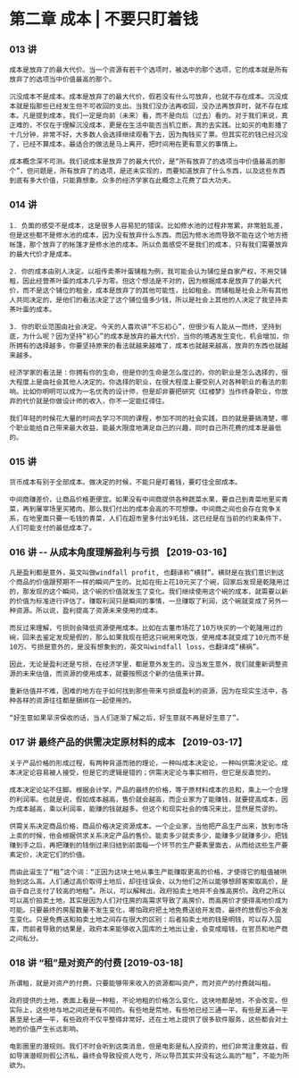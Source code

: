 # 第二章 成本 | 不要只盯着钱

### 013 讲

`成本是放弃了的最大代价。当一个资源有若干个选项时，被选中的那个选项，它的成本就是所有放弃了的选项当中价值最高的那个。`

`沉没成本不是成本。成本是放弃了的最大代价，假若没有什么可放弃，也就不存在成本。沉没成本就是指那些已经发生但不可收回的支出。当我们没办法再收回，没办法再放弃时，就不存在成本。凡是提到成本，我们一定是向前（未来）看，而不是向后（过去）看的。对于我们来说，真正难的，不仅在于理解沉没成本，更是在生活中能否当机立断，真的去实践。比如买的电影播了十几分钟，非常不好，大多数人会选择继续观看下去，因为掏钱买了票。但其实花的钱已经沉没了，已经不算成本，最适合的做法是马上离开，把时间用在更有意义的事情上。`

`成本概念深不可测。我们说成本是放弃了的最大代价，是“所有放弃了的选项当中价值最高的那个”，但问题是，所有放弃了的选项，是还未实现的，而要知道放弃了什么东西，以及这些东西到底有多大价值，只能靠想象。众多的经济学家在此概念上花费了巨大功夫。`

### 014 讲

`1. 负面的感受不是成本，这是很多人容易犯的错误。比如修水池的过程非常累，非常脏乱差，但是这些都不是修水池的成本，因为没有放弃什么东西。而因为修水池而导致不能在这个地方搭帐篷，那个放弃了的帐篷才是修水池的成本。所以负面感受不是我们的成本，只有我们需要放弃的最大代价才是成本。`

`2. 你的成本由别人决定。以祖传卖茶叶蛋铺租为例，我可能会认为铺位是自家产权，不用交铺租，因此经营茶叶蛋的成本几乎为零。但这个想法是不对的，因为根据成本是放弃了的最大代价，而不是这个铺位的租金，成本是放弃了的其他可能性，比如租金。而铺租是社会上所有其他人共同决定的，是他们的看法决定了这个铺位值多少钱，所以是社会上其他的人决定了我坚持卖茶叶蛋的成本。`

`3. 你的职业范围由社会决定。今天的人喜欢讲“不忘初心”，但很少有人能从一而终，坚持到底，为什么呢？因为坚持“初心”的成本是放弃的最大代价，当你的境遇发生变化，机会增加，你所拥有的选择越多，你要坚持原来的看法就越来越难了，成本也就越来越高，放弃的东西也就越来越多。`

`经济学家的看法是：你拥有你的生命，但是你的生命是怎么度过的，你的职业是怎么选择的，很大程度上是由社会其他人决定的。你选择的职业，在很大程度上要受别人对各种职业的看法的影响。比如你明明可以成为一名优秀的设计师，但是却非要把研究《红楼梦》当作终身职业，你放弃的代价就是你做设计师的收入，你不一定能扛得住。`

`我们年轻的时候花大量的时间去学习不同的课程，参加不同的社会实践，目的就是要搞清楚，哪个职业能给自己带来最大收益，能最大限度地满足自己的兴趣，同时自己所花费的成本是最低的。`

### 015 讲

`货币成本有别于全部成本。做决定的时候，不能只是盯着钱，要盯住全部成本。`

`中间商赚差价，让商品价格更便宜。如果没有中间商提供各种蔬菜水果，要自己到青菜地里买青菜，再到屠宰场里买猪肉，那么我们付出的成本会高的不可想像。中间商之间也会存在竞争关系，在地里面只要一毛钱的青菜，人们在超市里多付出9毛钱，这已经是在当前的约束条件下，人们可能支付的最低成本了。`

### 016 讲 -- 从成本角度理解盈利与亏损 【2019-03-16】

`凡是盈利都是意外，英文叫做windfall profit, 也翻译称“横财”。横财是在我们意识到这个商品的价值跟预期不一样的瞬间产生的。比如在街上花10元买了个碗，回家后发现是乾隆用过的，那发现的这个瞬间，这个碗的价值就发生了变化。我们继续使用这个碗的成本，就需要以新的价值为标准进行评估了。赚取利润只是瞬间的事情，一旦赚取了利润，这个碗就变成了另外一种资源。所以说，盈利提高了资源未来使用的成本。`

`而反过来理解，亏损则会降低资源使用成本。比如在古董市场花了10万块买的一个乾隆用过的碗，回来去鉴定发现是假的，那么如果我现在把这只碗用来吃饭，使用成本就变成了10元而不是10万。亏损是意外的，是没有想象到的，英文叫windfall loss，也翻译成“横祸”。`

`因此，无论是盈利还是亏损，在经济学里，都是意外发生的。没当发生意外，我们就重新调整资源的未来估值，而资源的使用成本，就要按照这个新的估值来计算。`

`重新估值并不难，困难的地方在于如何找到那些带来亏损或盈利的资源，因为在现实生活中，各种各样的资源往往都是捆绑在一起使用的。`

`“好生意如果旱涝保收的话，当人们逐渐了解之后，好生意就不再是好生意了”。`

### 017 讲 最终产品的供需决定原材料的成本 【2019-03-17】

`关于产品价格的形成过程，有两种背道而驰的理论，一种叫成本决定论，一种叫供需决定论。成本决定论容易被人接受，但是它的逻辑是错的；供需决定论与事实相符，但它是反直觉的。`

`成本决定论站不住脚。根据会计学，产品的最终的价格，等于原材料成本的总和，乘上一个合理的利润率。也就是说，假如成本越高，售价就会越高，而企业家为了能赚钱，就要提高成本，因为成本越高，乘以利润率，能赚的钱就越多。但这个和现实社会的情况来比，显然是荒谬的。`

`供需关系决定商品价格，商品价格决定资源成本。一个企业家，当他把产品生产出来，放到市场上卖的时候，他会根据供求关系决定产品的售价。能卖多少就卖多少，能赚多少就赚多少。把钱赚到手之后，再把赚到的钱倒过来归结到前面每一个环节的生产要素里面去，从而给这些生产要素定价，决定它们的价值。`

`而由此诞生了“租”这个词：“正因为这块土地从事生产能赚取更高的价格，才使得它的租值被哄抬到这么高。人们通过高价取得土地后，却往往误会，以为他们之所以能够想顾客索取高价，是由于自己支付了较高的地租”。所以，可以解释出，政府拍卖土地并不会推高房价。政府之所以可以高价拍卖土地，其实是因为人们对住房的高需求导致了高房价，而高房价才使得高地价成为可能。只要最终的房屋数量不发生变化，哪怕政府把土地免费送给开发商，最终的放假也不会发生变化。只是免费送和拍卖土地之间存在很大的区别：后者拍卖土地的钱是明钱，可以存入国库，而前者导致的结果是，政府本来能够收入国库的土地出让金，会变成暗钱，在官员和地产商之间私分。`

### 018 讲 “租”是对资产的付费 [2019-03-18]

`所谓租，就是对资产的付费。只要能够带来收入的资源都叫资产，而对资产的付费就叫租。`

`政府提供的土地，表面上看是一种租，不论地租的价格怎么变化，这块地都是地，不会改变。但实际上，这些地与地之间还是有不同的。有些地是荒地，有些地已经三通一平，有些是五通一平甚至是七通一平，有些政府不仅平整得非常好，还在土地上提供了很多软件服务，这些都会对土地的价值产生长远影响。`

`电影圈里的潜规则。我们不时会听到这类消息，但是电影是私人投资的，他们非常注重效益，假如导演潜规则假公济私，最终会导致投资人吃亏，所以导员其实并没有这么高的“租”，不能为所欲为。`
